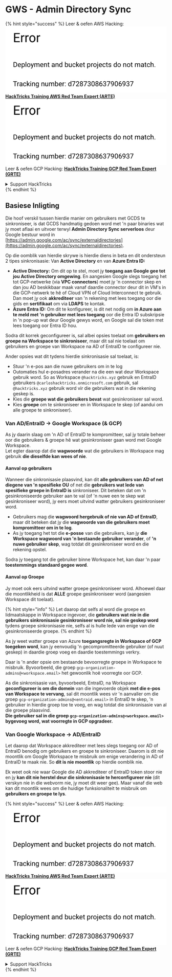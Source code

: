 # GWS - Admin Directory Sync

{% hint style="success" %}
Leer & oefen AWS Hacking:<img src="../../../.gitbook/assets/image (1) (1).png" alt="" data-size="line">[**HackTricks Training AWS Red Team Expert (ARTE)**](https://training.hacktricks.xyz/courses/arte)<img src="../../../.gitbook/assets/image (1) (1).png" alt="" data-size="line">\
Leer & oefen GCP Hacking: <img src="../../../.gitbook/assets/image (2).png" alt="" data-size="line">[**HackTricks Training GCP Red Team Expert (GRTE)**<img src="../../../.gitbook/assets/image (2).png" alt="" data-size="line">](https://training.hacktricks.xyz/courses/grte)

<details>

<summary>Support HackTricks</summary>

* Kyk na die [**subskripsie planne**](https://github.com/sponsors/carlospolop)!
* **Sluit aan by die** 💬 [**Discord groep**](https://discord.gg/hRep4RUj7f) of die [**telegram groep**](https://t.me/peass) of **volg** ons op **Twitter** 🐦 [**@hacktricks\_live**](https://twitter.com/hacktricks\_live)**.**
* **Deel hacking truuks deur PRs in te dien na die** [**HackTricks**](https://github.com/carlospolop/hacktricks) en [**HackTricks Cloud**](https://github.com/carlospolop/hacktricks-cloud) github repos.

</details>
{% endhint %}

## Basiese Inligting

Die hoof verskil tussen hierdie manier om gebruikers met GCDS te sinkroniseer, is dat GCDS handmatig gedoen word met 'n paar binaries wat jy moet aflaai en uitvoer terwyl **Admin Directory Sync serverloos** deur Google bestuur word in [https://admin.google.com/ac/sync/externaldirectories](https://admin.google.com/ac/sync/externaldirectories).

Op die oomblik van hierdie skrywe is hierdie diens in beta en dit ondersteun 2 tipes sinkronisasie: Van **Active Directory** en van **Azure Entra ID:**

* **Active Directory:** Om dit op te stel, moet jy **toegang aan Google gee tot jou Active Directory omgewing**. En aangesien Google slegs toegang het tot GCP-netwerke (via **VPC connectors**) moet jy 'n connector skep en dan jou AD beskikbaar maak vanaf daardie connector deur dit in VM's in die GCP-netwerk te hê of Cloud VPN of Cloud Interconnect te gebruik. Dan moet jy ook **akkrediteer** van 'n rekening met lees toegang oor die gids en **sertifikaat** om via **LDAPS** te kontak.
* **Azure Entra ID:** Om dit te konfigureer, is dit net nodig om **in Azure aan te meld met 'n gebruiker met lees toegang** oor die Entra ID subskripsie in 'n pop-up wat deur Google gewys word, en Google sal die token met lees toegang oor Entra ID hou.

Sodra dit korrek geconfigureer is, sal albei opsies toelaat om **gebruikers en groepe na Workspace te sinkroniseer**, maar dit sal nie toelaat om gebruikers en groepe van Workspace na AD of EntraID te configureer nie.

Ander opsies wat dit tydens hierdie sinkronisasie sal toelaat, is:

* Stuur 'n e-pos aan die nuwe gebruikers om in te log
* Outomaties hul e-posadres verander na die een wat deur Workspace gebruik word. So as Workspace `@hacktricks.xyz` gebruik en EntraID gebruikers `@carloshacktricks.onmicrosoft.com` gebruik, sal `@hacktricks.xyz` gebruik word vir die gebruikers wat in die rekening geskep is.
* Kies die **groepe wat die gebruikers bevat** wat gesinkroniseer sal word.
* Kies **groepe** om te sinkroniseer en in Workspace te skep (of aandui om alle groepe te sinkroniseer).

### Van AD/EntraID -> Google Workspace (& GCP)

As jy daarin slaag om 'n AD of EntraID te kompromitteer, sal jy totale beheer oor die gebruikers & groepe hê wat gesinkroniseer gaan word met Google Workspace.\
Let egter daarop dat die **wagwoorde** wat die gebruikers in Workspace mag gebruik **die dieselfde kan wees of nie**.

#### Aanval op gebruikers

Wanneer die sinkronisasie plaasvind, kan dit **alle gebruikers van AD of net diegene van 'n spesifieke OU** of net die **gebruikers wat lede van spesifieke groepe in EntraID is** sinkroniseer. Dit beteken dat om 'n gesinkroniseerde gebruiker aan te val (of 'n nuwe een te skep wat gesinkroniseer word), jy eers moet uitvind watter gebruikers gesinkroniseer word.

* Gebruikers mag die **wagwoord hergebruik of nie van AD of EntraID**, maar dit beteken dat jy die **wagwoorde van die gebruikers moet kompromitteer om in te log**.
* As jy toegang het tot die **e-posse** van die gebruikers, kan jy **die Workspace wagwoord van 'n bestaande gebruiker verander**, of **'n nuwe gebruiker skep**, wag totdat dit gesinkroniseer word en die rekening opstel.

Sodra jy toegang tot die gebruiker binne Workspace het, kan daar 'n paar **toestemmings standaard gegee word**.

#### Aanval op Groepe

Jy moet ook eers uitvind watter groepe gesinkroniseer word. Alhoewel daar die moontlikheid is dat **ALLE** groepe gesinkroniseer word (aangesien Workspace dit toelaat).

{% hint style="info" %}
Let daarop dat selfs al word die groepe en lidmaatskappe in Workspace ingevoer, die **gebruikers wat nie in die gebruikers sinkronisasie gesinkroniseer word nie, sal nie geskep word** tydens groepe sinkronisasie nie, selfs al is hulle lede van enige van die gesinkroniseerde groepe.
{% endhint %}

As jy weet watter groepe van Azure **toegangsregte in Workspace of GCP toegeken word**, kan jy eenvoudig 'n gecompromitteerde gebruiker (of nuut geskep) in daardie groep voeg en daardie toestemmings verkry.

Daar is 'n ander opsie om bestaande bevoorregte groepe in Workspace te misbruik. Byvoorbeeld, die groep `gcp-organization-admins@<workspace.email>` het gewoonlik hoë voorregte oor GCP.

As die sinkronisasie van, byvoorbeeld, EntraID, na Workspace **geconfigureer is om die domein** van die ingevoerde objek **met die e-pos van Workspace te vervang**, sal dit moontlik wees vir 'n aanvaller om die groep `gcp-organization-admins@<entraid.email>` in EntraID te skep, 'n gebruiker in hierdie groep toe te voeg, en wag totdat die sinkronisasie van al die groepe plaasvind.\
**Die gebruiker sal in die groep `gcp-organization-admins@<workspace.email>` bygevoeg word, wat voorregte in GCP opgradeer.**

### Van Google Workspace -> AD/EntraID

Let daarop dat Workspace akkrediteer met lees slegs toegang oor AD of EntraID benodig om gebruikers en groepe te sinkroniseer. Daarom is dit nie moontlik om Google Workspace te misbruik om enige verandering in AD of EntraID te maak nie. So **dit is nie moontlik** op hierdie oomblik nie.

Ek weet ook nie waar Google die AD akkrediteer of EntraID token stoor nie en jy **kan dit nie herstel deur die sinkronisasie te herconfigureer nie** (dit verskyn nie in die webvorm nie, jy moet dit weer gee). Maar vanaf die web kan dit moontlik wees om die huidige funksionaliteit te misbruik om **gebruikers en groepe te lys**.

{% hint style="success" %}
Leer & oefen AWS Hacking:<img src="../../../.gitbook/assets/image (1) (1).png" alt="" data-size="line">[**HackTricks Training AWS Red Team Expert (ARTE)**](https://training.hacktricks.xyz/courses/arte)<img src="../../../.gitbook/assets/image (1) (1).png" alt="" data-size="line">\
Leer & oefen GCP Hacking: <img src="../../../.gitbook/assets/image (2).png" alt="" data-size="line">[**HackTricks Training GCP Red Team Expert (GRTE)**<img src="../../../.gitbook/assets/image (2).png" alt="" data-size="line">](https://training.hacktricks.xyz/courses/grte)

<details>

<summary>Support HackTricks</summary>

* Kyk na die [**subskripsie planne**](https://github.com/sponsors/carlospolop)!
* **Sluit aan by die** 💬 [**Discord groep**](https://discord.gg/hRep4RUj7f) of die [**telegram groep**](https://t.me/peass) of **volg** ons op **Twitter** 🐦 [**@hacktricks\_live**](https://twitter.com/hacktricks\_live)**.**
* **Deel hacking truuks deur PRs in te dien na die** [**HackTricks**](https://github.com/carlospolop/hacktricks) en [**HackTricks Cloud**](https://github.com/carlospolop/hacktricks-cloud) github repos.

</details>
{% endhint %}
